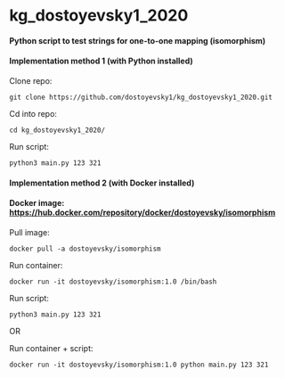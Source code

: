 # kg_dostoyevsky1_2020
#### Python script to test strings for one-to-one mapping (isomorphism)


#### Implementation method 1 (with Python installed)

Clone repo:
```
git clone https://github.com/dostoyevsky1/kg_dostoyevsky1_2020.git
```

Cd into repo:
```
cd kg_dostoyevsky1_2020/
```

Run script:
```
python3 main.py 123 321
```


#### Implementation method 2 (with Docker installed)
#### Docker image: https://hub.docker.com/repository/docker/dostoyevsky/isomorphism

Pull image:
```
docker pull -a dostoyevsky/isomorphism
```

Run container:
```
docker run -it dostoyevsky/isomorphism:1.0 /bin/bash
```

Run script:
```
python3 main.py 123 321
```

OR

Run container + script:
```
docker run -it dostoyevsky/isomorphism:1.0 python main.py 123 321
```


